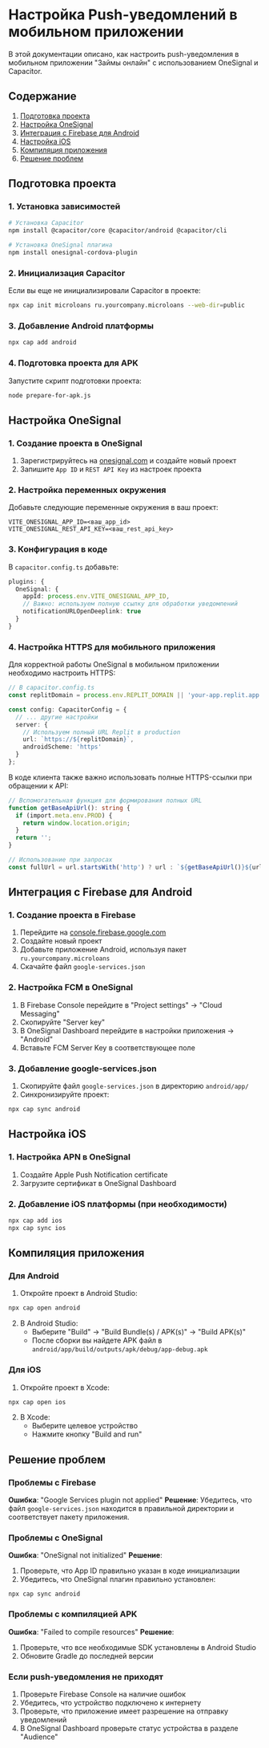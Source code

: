 # Настройка Push-уведомлений в мобильном приложении

В этой документации описано, как настроить push-уведомления в мобильном приложении "Займы онлайн" с использованием OneSignal и Capacitor.

## Содержание

1. [Подготовка проекта](#подготовка-проекта)
2. [Настройка OneSignal](#настройка-onesignal)
3. [Интеграция с Firebase для Android](#интеграция-с-firebase-для-android)
4. [Настройка iOS](#настройка-ios)
5. [Компиляция приложения](#компиляция-приложения)
6. [Решение проблем](#решение-проблем)

## Подготовка проекта

### 1. Установка зависимостей

```bash
# Установка Capacitor
npm install @capacitor/core @capacitor/android @capacitor/cli

# Установка OneSignal плагина
npm install onesignal-cordova-plugin
```

### 2. Инициализация Capacitor

Если вы еще не инициализировали Capacitor в проекте:

```bash
npx cap init microloans ru.yourcompany.microloans --web-dir=public
```

### 3. Добавление Android платформы

```bash
npx cap add android
```

### 4. Подготовка проекта для APK

Запустите скрипт подготовки проекта:

```bash
node prepare-for-apk.js
```

## Настройка OneSignal

### 1. Создание проекта в OneSignal

1. Зарегистрируйтесь на [onesignal.com](https://onesignal.com) и создайте новый проект
2. Запишите `App ID` и `REST API Key` из настроек проекта

### 2. Настройка переменных окружения

Добавьте следующие переменные окружения в ваш проект:

```
VITE_ONESIGNAL_APP_ID=<ваш_app_id>
VITE_ONESIGNAL_REST_API_KEY=<ваш_rest_api_key>
```

### 3. Конфигурация в коде

В `capacitor.config.ts` добавьте:

```typescript
plugins: {
  OneSignal: {
    appId: process.env.VITE_ONESIGNAL_APP_ID,
    // Важно: используем полную ссылку для обработки уведомлений
    notificationURLOpenDeeplink: true
  }
}
```

### 4. Настройка HTTPS для мобильного приложения

Для корректной работы OneSignal в мобильном приложении необходимо настроить HTTPS:

```typescript
// В capacitor.config.ts
const replitDomain = process.env.REPLIT_DOMAIN || 'your-app.replit.app';

const config: CapacitorConfig = {
  // ... другие настройки
  server: {
    // Используем полный URL Replit в production
    url: `https://${replitDomain}`,
    androidScheme: 'https'
  }
};
```

В коде клиента также важно использовать полные HTTPS-ссылки при обращении к API:

```typescript
// Вспомогательная функция для формирования полных URL
function getBaseApiUrl(): string {
  if (import.meta.env.PROD) {
    return window.location.origin;
  }
  return '';
}

// Использование при запросах
const fullUrl = url.startsWith('http') ? url : `${getBaseApiUrl()}${url}`;
```

## Интеграция с Firebase для Android

### 1. Создание проекта в Firebase

1. Перейдите на [console.firebase.google.com](https://console.firebase.google.com)
2. Создайте новый проект
3. Добавьте приложение Android, используя пакет `ru.yourcompany.microloans`
4. Скачайте файл `google-services.json`

### 2. Настройка FCM в OneSignal

1. В Firebase Console перейдите в "Project settings" -> "Cloud Messaging"
2. Скопируйте "Server key"
3. В OneSignal Dashboard перейдите в настройки приложения -> "Android" 
4. Вставьте FCM Server Key в соответствующее поле

### 3. Добавление google-services.json

1. Скопируйте файл `google-services.json` в директорию `android/app/`
2. Синхронизируйте проект:

```bash
npx cap sync android
```

## Настройка iOS

### 1. Настройка APN в OneSignal

1. Создайте Apple Push Notification certificate
2. Загрузите сертификат в OneSignal Dashboard

### 2. Добавление iOS платформы (при необходимости)

```bash
npx cap add ios
npx cap sync ios
```

## Компиляция приложения

### Для Android

1. Откройте проект в Android Studio:

```bash
npx cap open android
```

2. В Android Studio:
   - Выберите "Build" -> "Build Bundle(s) / APK(s)" -> "Build APK(s)"
   - После сборки вы найдете APK файл в `android/app/build/outputs/apk/debug/app-debug.apk`

### Для iOS

1. Откройте проект в Xcode:

```bash
npx cap open ios
```

2. В Xcode:
   - Выберите целевое устройство
   - Нажмите кнопку "Build and run"

## Решение проблем

### Проблемы с Firebase

**Ошибка**: "Google Services plugin not applied"
**Решение**: Убедитесь, что файл `google-services.json` находится в правильной директории и соответствует пакету приложения.

### Проблемы с OneSignal

**Ошибка**: "OneSignal not initialized"
**Решение**: 
1. Проверьте, что App ID правильно указан в коде инициализации
2. Убедитесь, что OneSignal плагин правильно установлен:
```
npx cap sync android
```

### Проблемы с компиляцией APK

**Ошибка**: "Failed to compile resources"
**Решение**: 
1. Проверьте, что все необходимые SDK установлены в Android Studio
2. Обновите Gradle до последней версии

### Если push-уведомления не приходят

1. Проверьте Firebase Console на наличие ошибок
2. Убедитесь, что устройство подключено к интернету
3. Проверьте, что приложение имеет разрешение на отправку уведомлений
4. В OneSignal Dashboard проверьте статус устройства в разделе "Audience"